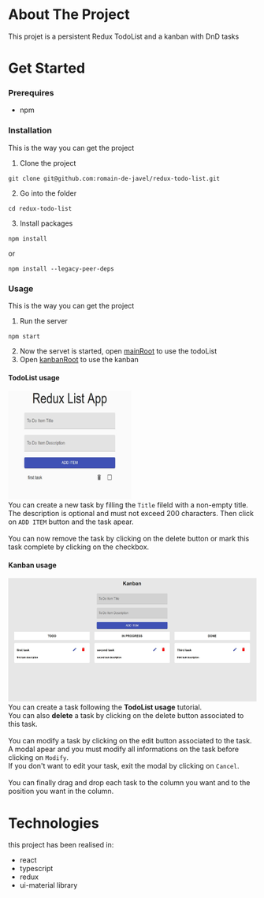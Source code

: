 # About The Project
This projet is a persistent Redux TodoList and a kanban with DnD tasks
# Get Started
### Prerequires
* npm

### Installation
This is the way you can get the project
1. Clone the project
```
git clone git@github.com:romain-de-javel/redux-todo-list.git
```
2. Go into the folder
```
cd redux-todo-list
```
3. Install packages
```
npm install
```
or 
```
npm install --legacy-peer-deps
```

### Usage
This is the way you can get the project
1. Run the server
```
npm start
```
2. Now the servet is started, open [mainRoot](http://localhost:3000) to use the todoList
3. Open [kanbanRoot](http://localhost:3000/tasks) to use the kanban

#### TodoList usage
<img style="align:center" src="Capture2.JPG" alt="List" width="250" height="220" ></img><br/>
You can create a new task by filling the `Title` fileld with a non-empty title. The description is optional and must not exceed 200 characters. Then click on `ADD ITEM` button and the task apear. <br/><br/>
You can now remove the task by clicking on the delete button or mark this task complete by clicking on the checkbox.<br/>

#### Kanban usage
<img style="align: center" src="Capture1.JPG" alt="Kanban" width="550" height="250"></img><br/>
You can create a task following the **TodoList usage** tutorial.<br/>
You can also **delete** a task by clicking on the delete button associated to this task.<br/><br/>
You can modify a task by clicking on the edit button associated to the task. A modal apear and you must modify all informations on the task before clicking on `Modify`.<br/>
If you don't want to edit your task, exit the modal by clicking on `Cancel`.<br/><br/>
You can finally drag and drop each task to the column you want and to the position you want in the column.


# Technologies
this project has been realised in:<br/>
* react
* typescript
* redux
* ui-material library
